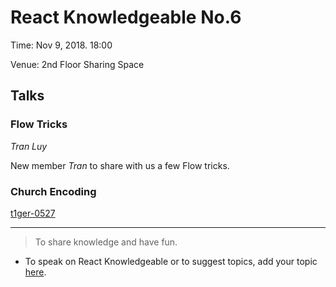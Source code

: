 # React Knowledgeable No.6

Time: Nov 9, 2018. 18:00

Venue: 2nd Floor Sharing Space

## Talks

### Flow Tricks

_Tran Luy_

New member _Tran_ to share with us a few Flow tricks.

### Church Encoding

[t1ger-0527](https://github.com/t1ger-0527)

---

> To share knowledge and have fun.

- To speak on React Knowledgeable or to suggest topics, add your topic [here](./scheduling/sign-up-for-talks.md).
